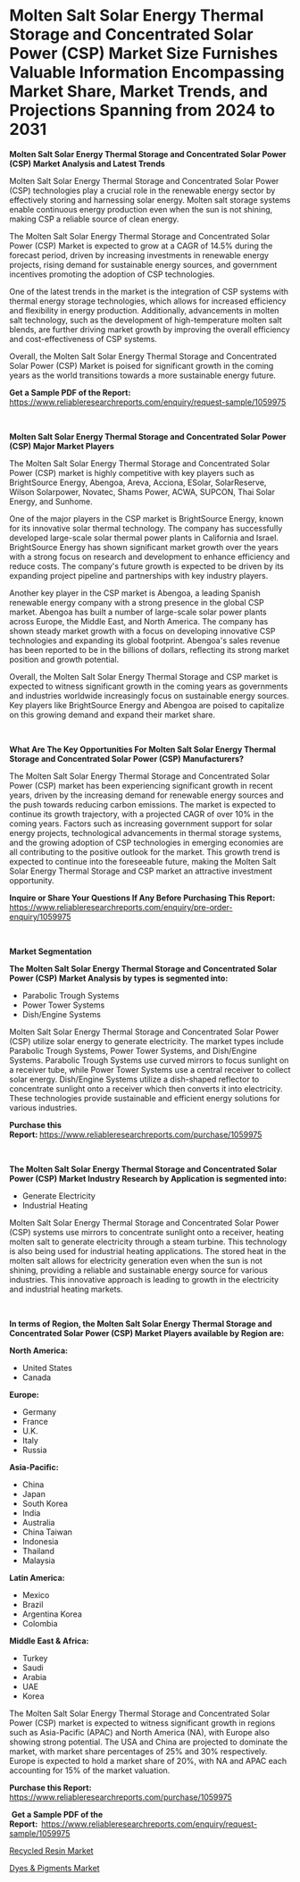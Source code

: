 <p><h1>Molten Salt Solar Energy Thermal Storage and Concentrated Solar Power (CSP) Market Size Furnishes Valuable Information Encompassing Market Share, Market Trends, and Projections Spanning from 2024 to 2031</h1></p><p><strong>Molten Salt Solar Energy Thermal Storage and Concentrated Solar Power (CSP) Market Analysis and Latest Trends</strong></p>
<p><p>Molten Salt Solar Energy Thermal Storage and Concentrated Solar Power (CSP) technologies play a crucial role in the renewable energy sector by effectively storing and harnessing solar energy. Molten salt storage systems enable continuous energy production even when the sun is not shining, making CSP a reliable source of clean energy. </p><p>The Molten Salt Solar Energy Thermal Storage and Concentrated Solar Power (CSP) Market is expected to grow at a CAGR of 14.5% during the forecast period, driven by increasing investments in renewable energy projects, rising demand for sustainable energy sources, and government incentives promoting the adoption of CSP technologies. </p><p>One of the latest trends in the market is the integration of CSP systems with thermal energy storage technologies, which allows for increased efficiency and flexibility in energy production. Additionally, advancements in molten salt technology, such as the development of high-temperature molten salt blends, are further driving market growth by improving the overall efficiency and cost-effectiveness of CSP systems. </p><p>Overall, the Molten Salt Solar Energy Thermal Storage and Concentrated Solar Power (CSP) Market is poised for significant growth in the coming years as the world transitions towards a more sustainable energy future.</p></p>
<p><strong>Get a Sample PDF of the Report:&nbsp;</strong> <a href="https://www.reliableresearchreports.com/enquiry/request-sample/1059975">https://www.reliableresearchreports.com/enquiry/request-sample/1059975</a></p>
<p>&nbsp;</p>
<p><strong>Molten Salt Solar Energy Thermal Storage and Concentrated Solar Power (CSP) Major Market Players</strong></p>
<p><p>The Molten Salt Solar Energy Thermal Storage and Concentrated Solar Power (CSP) market is highly competitive with key players such as BrightSource Energy, Abengoa, Areva, Acciona, ESolar, SolarReserve, Wilson Solarpower, Novatec, Shams Power, ACWA, SUPCON, Thai Solar Energy, and Sunhome.</p><p>One of the major players in the CSP market is BrightSource Energy, known for its innovative solar thermal technology. The company has successfully developed large-scale solar thermal power plants in California and Israel. BrightSource Energy has shown significant market growth over the years with a strong focus on research and development to enhance efficiency and reduce costs. The company's future growth is expected to be driven by its expanding project pipeline and partnerships with key industry players.</p><p>Another key player in the CSP market is Abengoa, a leading Spanish renewable energy company with a strong presence in the global CSP market. Abengoa has built a number of large-scale solar power plants across Europe, the Middle East, and North America. The company has shown steady market growth with a focus on developing innovative CSP technologies and expanding its global footprint. Abengoa's sales revenue has been reported to be in the billions of dollars, reflecting its strong market position and growth potential.</p><p>Overall, the Molten Salt Solar Energy Thermal Storage and CSP market is expected to witness significant growth in the coming years as governments and industries worldwide increasingly focus on sustainable energy sources. Key players like BrightSource Energy and Abengoa are poised to capitalize on this growing demand and expand their market share.</p></p>
<p>&nbsp;</p>
<p><strong>What Are The Key Opportunities For Molten Salt Solar Energy Thermal Storage and Concentrated Solar Power (CSP) Manufacturers?</strong></p>
<p><p>The Molten Salt Solar Energy Thermal Storage and Concentrated Solar Power (CSP) market has been experiencing significant growth in recent years, driven by the increasing demand for renewable energy sources and the push towards reducing carbon emissions. The market is expected to continue its growth trajectory, with a projected CAGR of over 10% in the coming years. Factors such as increasing government support for solar energy projects, technological advancements in thermal storage systems, and the growing adoption of CSP technologies in emerging economies are all contributing to the positive outlook for the market. This growth trend is expected to continue into the foreseeable future, making the Molten Salt Solar Energy Thermal Storage and CSP market an attractive investment opportunity.</p></p>
<p><strong>Inquire or Share Your Questions If Any Before Purchasing This Report:</strong> <a href="https://www.reliableresearchreports.com/enquiry/pre-order-enquiry/1059975">https://www.reliableresearchreports.com/enquiry/pre-order-enquiry/1059975</a></p>
<p>&nbsp;</p>
<p><strong>Market Segmentation</strong></p>
<p><strong>The Molten Salt Solar Energy Thermal Storage and Concentrated Solar Power (CSP) Market Analysis by types is segmented into:</strong></p>
<p><ul><li>Parabolic Trough Systems</li><li>Power Tower Systems</li><li>Dish/Engine Systems</li></ul></p>
<p><p>Molten Salt Solar Energy Thermal Storage and Concentrated Solar Power (CSP) utilize solar energy to generate electricity. The market types include Parabolic Trough Systems, Power Tower Systems, and Dish/Engine Systems. Parabolic Trough Systems use curved mirrors to focus sunlight on a receiver tube, while Power Tower Systems use a central receiver to collect solar energy. Dish/Engine Systems utilize a dish-shaped reflector to concentrate sunlight onto a receiver which then converts it into electricity. These technologies provide sustainable and efficient energy solutions for various industries.</p></p>
<p><strong>Purchase this Report:&nbsp;</strong><a href="https://www.reliableresearchreports.com/purchase/1059975">https://www.reliableresearchreports.com/purchase/1059975</a></p>
<p>&nbsp;</p>
<p><strong>The Molten Salt Solar Energy Thermal Storage and Concentrated Solar Power (CSP) Market Industry Research by Application is segmented into:</strong></p>
<p><ul><li>Generate Electricity</li><li>Industrial Heating</li></ul></p>
<p><p>Molten Salt Solar Energy Thermal Storage and Concentrated Solar Power (CSP) systems use mirrors to concentrate sunlight onto a receiver, heating molten salt to generate electricity through a steam turbine. This technology is also being used for industrial heating applications. The stored heat in the molten salt allows for electricity generation even when the sun is not shining, providing a reliable and sustainable energy source for various industries. This innovative approach is leading to growth in the electricity and industrial heating markets.</p></p>
<p>&nbsp;</p>
<p><strong>In terms of Region, the Molten Salt Solar Energy Thermal Storage and Concentrated Solar Power (CSP) Market Players available by Region are:</strong></p>
<p>
    <p> <strong> North America: </strong>
        <ul>
            <li>United States</li>
            <li>Canada</li>
        </ul>
        </p> 
    <p> <strong> Europe: </strong>
        <ul>
            <li>Germany</li>
            <li>France</li>
            <li>U.K.</li>
            <li>Italy</li>
            <li>Russia</li>
        </ul>
        </p> 
    <p> <strong> Asia-Pacific: </strong>
        <ul>
            <li>China</li>
            <li>Japan</li>
            <li>South Korea</li>
            <li>India</li>
            <li>Australia</li>
            <li>China Taiwan</li>
            <li>Indonesia</li>
            <li>Thailand</li>
            <li>Malaysia</li>
        </ul>
        </p> 
    <p> <strong> Latin America: </strong>
        <ul>
            <li>Mexico</li>
            <li>Brazil</li>
            <li>Argentina Korea</li>
            <li>Colombia</li>
        </ul>
        </p> 
    <p> <strong> Middle East & Africa: </strong>
        <ul>
            <li>Turkey</li>
            <li>Saudi</li>
            <li>Arabia</li>
            <li>UAE</li>
            <li>Korea</li>
        </ul>
    </p>
    </p>
<p><p>The Molten Salt Solar Energy Thermal Storage and Concentrated Solar Power (CSP) market is expected to witness significant growth in regions such as Asia-Pacific (APAC) and North America (NA), with Europe also showing strong potential. The USA and China are projected to dominate the market, with market share percentages of 25% and 30% respectively. Europe is expected to hold a market share of 20%, with NA and APAC each accounting for 15% of the market valuation.</p></p>
<p><strong>Purchase this Report: </strong><a href="https://www.reliableresearchreports.com/purchase/1059975">https://www.reliableresearchreports.com/purchase/1059975</a></p>
<p>&nbsp;<strong>Get a Sample PDF of the Report:&nbsp;&nbsp;</strong><a href="https://www.reliableresearchreports.com/enquiry/request-sample/1059975">https://www.reliableresearchreports.com/enquiry/request-sample/1059975</a></p>
<p><strong></strong></p>
<p><p><a href="https://github.com/joannesouthgate/Market-Research-Report-List-1/blob/main/recycled-resin-market.md">Recycled Resin Market</a></p><p><a href="https://github.com/sofayahoo2023/Market-Research-Report-List-3/blob/main/dyes-pigments-market.md">Dyes & Pigments Market</a></p></p>